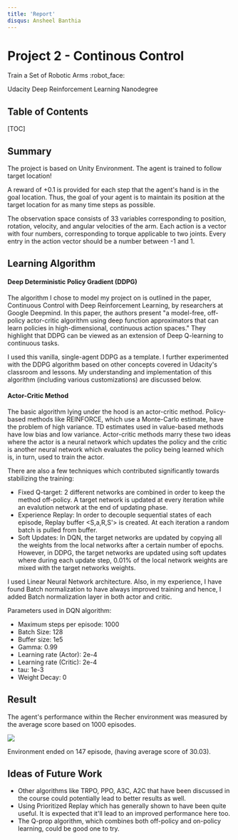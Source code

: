 ```yaml
---
title: 'Report'
disqus: Ansheel Banthia
---
```


Project 2 - Continous Control
===

Train a Set of Robotic Arms :robot_face:

Udacity Deep Reinforcement Learning Nanodegree

## Table of Contents

[TOC]

## Summary

The project is based on Unity Environment. The agent is trained to follow target location!

A reward of +0.1 is provided for each step that the agent's hand is in the goal location. Thus, the goal of your agent is to maintain its position at the target location for as many time steps as possible.

The observation space consists of 33 variables corresponding to position, rotation, velocity, and angular velocities of the arm. Each action is a vector with four numbers, corresponding to torque applicable to two joints. Every entry in the action vector should be a number between -1 and 1.

Learning Algorithm
---

#### Deep Deterministic Policy Gradient (DDPG)

The algorithm I chose to model my project on is outlined in the paper, Continuous Control with Deep Reinforcement Learning, by researchers at Google Deepmind. In this paper, the authors present "a model-free, off-policy actor-critic algorithm using deep function approximators that can learn policies in high-dimensional, continuous action spaces." They highlight that DDPG can be viewed as an extension of Deep Q-learning to continuous tasks.

I used this vanilla, single-agent DDPG as a template. I further experimented with the DDPG algorithm based on other concepts covered in Udacity's classroom and lessons. My understanding and implementation of this algorithm (including various customizations) are discussed below.

#### Actor-Critic Method

The basic algorithm lying under the hood is an actor-critic method. Policy-based methods like REINFORCE, which use a Monte-Carlo estimate, have the problem of high variance. TD estimates used in value-based methods have low bias and low variance. Actor-critic methods marry these two ideas where the actor is a neural network which updates the policy and the critic is another neural network which evaluates the policy being learned which is, in turn, used to train the actor.


There are also a few techniques which contributed significantly towards stabilizing the training:
- Fixed Q-target: 2 different networks are combined in order to keep the method off-policy. A target network is updated at every iteration while an evalution network at the end of updating phase.
- Experience Replay: In order to decouple sequential states of each episode, Replay buffer <S,a,R,S'> is created. At each iteration a random batch is pulled from buffer.
- Soft Updates: In DQN, the target networks are updated by copying all the weights from the local networks after a certain number of epochs. However, in DDPG, the target networks are updated using soft updates where during each update step, 0.01% of the local network weights are mixed with the target networks weights.

I used Linear Neural Network architecture. Also, in my experience, I have found Batch normalization to have always improved training and hence, I added Batch normalization layer in both actor and critic.

Parameters used in DQN algorithm:
- Maximum steps per episode: 1000
- Batch Size: 128
- Buffer size: 1e5
- Gamma: 0.99
- Learning rate (Actor): 2e-4
- Learning rate (Critic): 2e-4
- tau: 1e-3
- Weight Decay: 0

Result
---

The agent's performance within the Recher environment was measured by the average score based on 1000 episodes.

![](plot.png)

Environment ended on 147 episode, (having average score of 30.03).

Ideas of Future Work
---

- Other algorithms like TRPO, PPO, A3C, A2C that have been discussed in the course could potentially lead to better results as well.
- Using Prioritized Replay which has generally shown to have been quite useful. It is expected that it'll lead to an improved performance here too.
- The Q-prop algorithm, which combines both off-policy and on-policy learning, could be good one to try.
